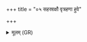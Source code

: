 +++
title = "०५ सहस्राक्षौ वृत्रहणा हुवे"

+++
<details><summary>मूलम् (GR)</summary>

सहस्राक्षौ वृत्रहणा हुवे वां  
दूरेहेती स्वन्नेमी उग्रौ । +++(Bhatt. svanemī)+++  
भवाशर्वौ भवतं मे स्योनौ  
तौ नो मुञ्चतम् अंहसः ॥
</details>